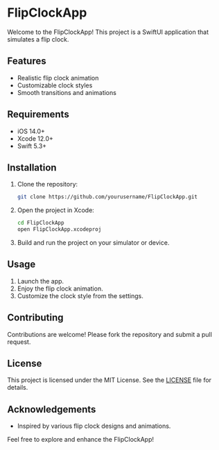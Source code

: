 # FlipClockApp

Welcome to the FlipClockApp! This project is a SwiftUI application that simulates a flip clock.

## Features

- Realistic flip clock animation
- Customizable clock styles
- Smooth transitions and animations

## Requirements

- iOS 14.0+
- Xcode 12.0+
- Swift 5.3+

## Installation

1. Clone the repository:
    ```sh
    git clone https://github.com/yourusername/FlipClockApp.git
    ```
2. Open the project in Xcode:
    ```sh
    cd FlipClockApp
    open FlipClockApp.xcodeproj
    ```
3. Build and run the project on your simulator or device.

## Usage

1. Launch the app.
2. Enjoy the flip clock animation.
3. Customize the clock style from the settings.

## Contributing

Contributions are welcome! Please fork the repository and submit a pull request.

## License

This project is licensed under the MIT License. See the [LICENSE](LICENSE) file for details.

## Acknowledgements

- Inspired by various flip clock designs and animations.

Feel free to explore and enhance the FlipClockApp!



<!-- 

create a readme fille for this project based on the folder name

 -->